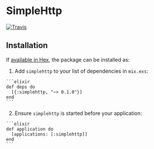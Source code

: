 # SimpleHttp

[![Travis](https://travis-ci.org/alexandrubagu/simplehttp.svg?branch=master)](https://travis-ci.org/alexandrubagu/simplehttp)

## Installation

If [available in Hex](https://hex.pm/docs/publish), the package can be installed as:

  1. Add `simplehttp` to your list of dependencies in `mix.exs`:

    ```elixir
    def deps do
      [{:simplehttp, "~> 0.1.0"}]
    end
    ```

  2. Ensure `simplehttp` is started before your application:

    ```elixir
    def application do
      [applications: [:simplehttp]]
    end
    ```

